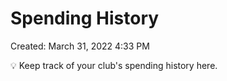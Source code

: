 # Spending History

Created: March 31, 2022 4:33 PM

<aside>
💡 Keep track of your club's spending history here.

</aside>